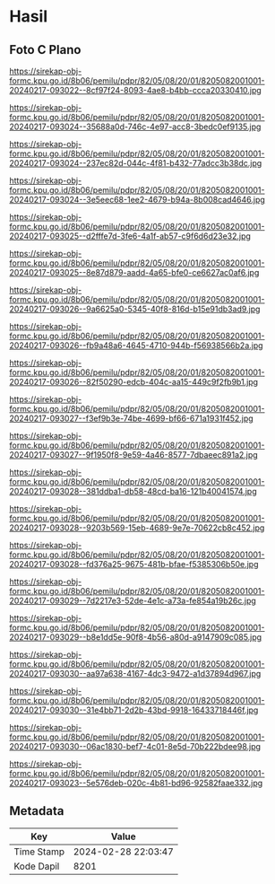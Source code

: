 # Hasil

## Foto C Plano

https://sirekap-obj-formc.kpu.go.id/8b06/pemilu/pdpr/82/05/08/20/01/8205082001001-20240217-093022--8cf97f24-8093-4ae8-b4bb-ccca20330410.jpg

https://sirekap-obj-formc.kpu.go.id/8b06/pemilu/pdpr/82/05/08/20/01/8205082001001-20240217-093024--35688a0d-746c-4e97-acc8-3bedc0ef9135.jpg

https://sirekap-obj-formc.kpu.go.id/8b06/pemilu/pdpr/82/05/08/20/01/8205082001001-20240217-093024--237ec82d-044c-4f81-b432-77adcc3b38dc.jpg

https://sirekap-obj-formc.kpu.go.id/8b06/pemilu/pdpr/82/05/08/20/01/8205082001001-20240217-093024--3e5eec68-1ee2-4679-b94a-8b008cad4646.jpg

https://sirekap-obj-formc.kpu.go.id/8b06/pemilu/pdpr/82/05/08/20/01/8205082001001-20240217-093025--d2fffe7d-3fe6-4a1f-ab57-c9f6d6d23e32.jpg

https://sirekap-obj-formc.kpu.go.id/8b06/pemilu/pdpr/82/05/08/20/01/8205082001001-20240217-093025--8e87d879-aadd-4a65-bfe0-ce6627ac0af6.jpg

https://sirekap-obj-formc.kpu.go.id/8b06/pemilu/pdpr/82/05/08/20/01/8205082001001-20240217-093026--9a6625a0-5345-40f8-816d-b15e91db3ad9.jpg

https://sirekap-obj-formc.kpu.go.id/8b06/pemilu/pdpr/82/05/08/20/01/8205082001001-20240217-093026--fb9a48a6-4645-4710-944b-f56938566b2a.jpg

https://sirekap-obj-formc.kpu.go.id/8b06/pemilu/pdpr/82/05/08/20/01/8205082001001-20240217-093026--82f50290-edcb-404c-aa15-449c9f2fb9b1.jpg

https://sirekap-obj-formc.kpu.go.id/8b06/pemilu/pdpr/82/05/08/20/01/8205082001001-20240217-093027--f3ef9b3e-74be-4699-bf66-671a1931f452.jpg

https://sirekap-obj-formc.kpu.go.id/8b06/pemilu/pdpr/82/05/08/20/01/8205082001001-20240217-093027--9f1950f8-9e59-4a46-8577-7dbaeec891a2.jpg

https://sirekap-obj-formc.kpu.go.id/8b06/pemilu/pdpr/82/05/08/20/01/8205082001001-20240217-093028--381ddba1-db58-48cd-ba16-121b40041574.jpg

https://sirekap-obj-formc.kpu.go.id/8b06/pemilu/pdpr/82/05/08/20/01/8205082001001-20240217-093028--9203b569-15eb-4689-9e7e-70622cb8c452.jpg

https://sirekap-obj-formc.kpu.go.id/8b06/pemilu/pdpr/82/05/08/20/01/8205082001001-20240217-093028--fd376a25-9675-481b-bfae-f5385306b50e.jpg

https://sirekap-obj-formc.kpu.go.id/8b06/pemilu/pdpr/82/05/08/20/01/8205082001001-20240217-093029--7d2217e3-52de-4e1c-a73a-fe854a19b26c.jpg

https://sirekap-obj-formc.kpu.go.id/8b06/pemilu/pdpr/82/05/08/20/01/8205082001001-20240217-093029--b8e1dd5e-90f8-4b56-a80d-a9147909c085.jpg

https://sirekap-obj-formc.kpu.go.id/8b06/pemilu/pdpr/82/05/08/20/01/8205082001001-20240217-093030--aa97a638-4167-4dc3-9472-a1d37894d967.jpg

https://sirekap-obj-formc.kpu.go.id/8b06/pemilu/pdpr/82/05/08/20/01/8205082001001-20240217-093030--31e4bb71-2d2b-43bd-9918-16433718446f.jpg

https://sirekap-obj-formc.kpu.go.id/8b06/pemilu/pdpr/82/05/08/20/01/8205082001001-20240217-093030--06ac1830-bef7-4c01-8e5d-70b222bdee98.jpg

https://sirekap-obj-formc.kpu.go.id/8b06/pemilu/pdpr/82/05/08/20/01/8205082001001-20240217-093023--5e576deb-020c-4b81-bd96-92582faae332.jpg


## Metadata

| Key        | Value               |
| ---------- | ------------------- |
| Time Stamp | 2024-02-28 22:03:47 |
| Kode Dapil | 8201                |



